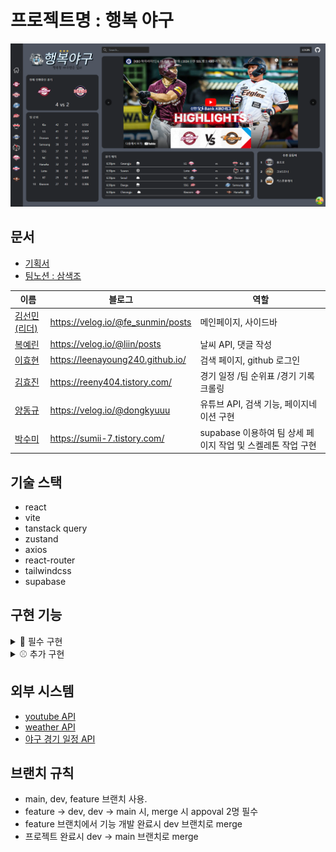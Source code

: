 # 프로젝트명 : 행복 야구
![alt text](/public/mainPage.png)

## 문서
- [기획서](https://www.figma.com/design/oMrAgYpb4yCJlwru1dAko5/%EC%99%80%EC%9D%B4%EC%96%B4%ED%94%84%EB%A0%88%EC%9E%84?node-id=0-1&t=WNwn5juUU1Hh3H7H-1)
- [팀노션 : 삼색조](https://www.notion.so/teamsparta/A03-549e53656c164794a6bd38519d101265)

| 이름                                        | 블로그                            | 역할                                                        |
| ------------------------------------------- | --------------------------------- | ----------------------------------------------------------- |
| [김선민(리더)](https://github.com/FEsunmin) | https://velog.io/@fe_sunmin/posts | 메인페이지, 사이드바                                        |
| [복예린](https://github.com/yeliinbb)       | https://velog.io/@liin/posts      | 날씨 API, 댓글 작성                                         |
| [이효현](https://github.com/reeny404)       | https://leenayoung240.github.io/  | 검색 페이지, github 로그인                                  |
| [김효진](https://github.com/hyowls)         | https://reeny404.tistory.com/     | 경기 일정 /팀 순위표 /경기 기록 크롤링                      |
| [양동규](https://github.com/dongkyusq)      | https://velog.io/@dongkyuuu       | 유튜브 API, 검색 기능, 페이지네이션 구현                    |
| [박수미](https://github.com/sumii-7)        | https://sumii-7.tistory.com/      | supabase 이용하여 팀 상세 페이지 작업 및 스켈레톤 작업 구현 |

## 기술 스택
- react
- vite
- tanstack query
- zustand
- axios
- react-router
- tailwindcss
- supabase

## 구현 기능
<details>
<summary>🚩 필수 구현</summary>
<div markdown="1">

- [x] 1 단계
- [ ] 2 단계
- [ ] 3 단계
- [ ] 4 단계
</div>
</details>

<details>
<summary>⚾ 추가 구현</summary>
</details>

## 외부 시스템
- [youtube API](https://www.googleapis.com/youtube/v3)
- [weather API](https://api.openweathermap.org/data/2.5/)
- [야구 경기 일정 API](https://mykbostats.com)

## 브랜치 규칙
- main, dev, feature 브랜치 사용.
- feature -> dev, dev -> main 시, merge 시 appoval 2명 필수
- feature 브랜치에서 기능 개발 완료시 dev 브랜치로 merge
- 프로젝트 완료시 dev -> main 브랜치로 merge
